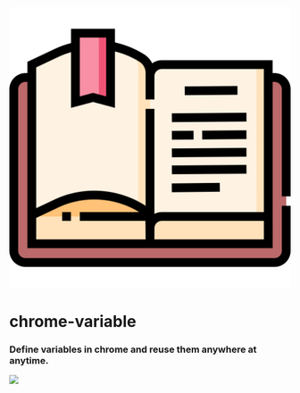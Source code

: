 ![](icon.png)

# chrome-variable

### Define variables in chrome and reuse them anywhere at anytime.

![](demo.gif)


